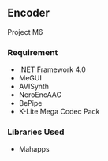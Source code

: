 ## Encoder
Project M6

### Requirement
* .NET Framework 4.0
* MeGUI
* AVISynth
* NeroEncAAC
* BePipe
* K-Lite Mega Codec Pack

### Libraries Used
* Mahapps
